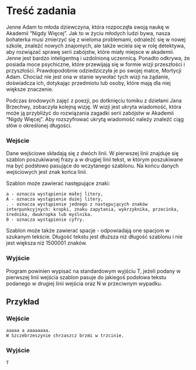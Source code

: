 # Treść zadania

Jenne Adam to młoda dziewczyna, która rozpoczęła swoją naukę w Akademii “Nigdy Więcej”. Jak to w życiu młodych ludzi bywa, nasza bohaterka musi zmierzyć się z wieloma problemami, odnaleźć się w nowej szkole, znaleźć nowych znajomych, ale także wciela się w rolę detektywa, aby rozwiązać sprawę serii zabójstw, które miały miejsce w akademii. Jenne jest bardzo inteligentną i uzdolnioną uczennicą. Ponadto odkrywa, że posiada moce psychiczne, które przewijają się w formie wizji przeszłości i przyszłości. Prawdopodobnie odziedziczyła je po swojej matce, Mortycji Adam. Chociaż nie jest ona w stanie wywołać tych wizji na żądanie, doświadcza ich, dotykając przedmiotu lub osoby, które mają dla niej większe znaczenie.

Podczas środowych zajęć z poezji, po dotknięciu tomiku z dziełami Jana Brzechwy, zobaczyła kolejną wizję. W wizji jest ukryta wiadomość, która może ją przybliżyć do rozwiązania zagadki serii zabójstw w Akademii “Nigdy Więcej”. Aby rozszyfrować ukrytą wiadomość należy znaleźć ciąg słów o określonej długości.

### Wejście

Dane wejściowe składają się z dwóch linii. W pierwszej linii znajduje się szablon poszukiwanej frazy a w drugiej linii tekst, w którym poszukiwane ma być podsłowo pasujące do wczytanego szablonu. Na końcu danych wejściowych jest znak końca linii.

Szablon może zawierać następujące znaki:

    a - oznacza wystąpienie małej litery,
    A - oznacza wystąpienie dużej litery,
    . - oznacza wystąpienie jednego z następujących znaków interpunkcyjnych: kropki, znaku zapytania, wykrzyknika, przecinka, średnika, dwukropka lub myślnika.
    0 - oznacza wystąpienie cyfry.
Szablon może także zawierać spacje - odpowiadają one spacjom w szukanym tekście. Długość tekstu jest dłuższa niż długość szablonu i nie jest większa niż 1500001 znaków.

### Wyjście

Program powinien wypisać na standardowym wyjściu T, jeżeli podany w pierwszej linii wejścia szablon pasuje do jakiegoś podsłowa tekstu podanego w drugiej linii wejścia oraz N w przeciwnym wypadku.
## Przykład

### Wejście
    aaaaa a aaaaaaaa.
    W Szczebrzeszynie chrzaszcz brzmi w trzcinie.
### Wyjście
    T
